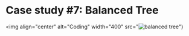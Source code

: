 
# Case study #7: Balanced Tree
<img align="center" alt="Coding" width="400" src="![balanced tree](https://github.com/Megzu07/8-Week-SQL-Challenge/assets/109617407/b276ba00-b950-456c-831c-582b5479f5af)")

